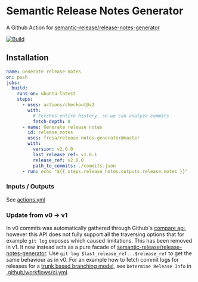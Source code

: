 # Semantic Release Notes Generator

A Github Action for [semantic-release/release-notes-generator](https://github.com/semantic-release/release-notes-generator)

[![Build](https://github.com/Fresa/release-notes-generator/actions/workflows/ci.yml/badge.svg)](https://github.com/Fresa/release-notes-generator/actions/workflows/ci.yml)

## Installation

```yaml
name: Generate release notes
on: push
jobs:
  build:
    runs-on: ubuntu-latest
    steps:
      - uses: actions/checkout@v2
        with:
          # Fetches entire history, so we can analyze commits
          fetch-depth: 0
      - name: Generate release notes
        id: release_notes
        uses: fresa/release-notes-generator@master
        with:
          version: v2.0.0
          last_release_ref: v1.0.1
          release_ref: v2.0.0
          path_to_commits: ./commits.json
      - run: echo "${{ steps.release_notes.outputs.release_notes }}"
```

### Inputs / Outputs
See [actions.yml](action.yml)

### Update from v0 -> v1
In v0 commits was automatically gathered through Github's [compare api](https://docs.github.com/en/rest/commits/commits#compare-two-commits), however this API does not fully support all the traversing options that for example `git log` exposes which caused limitations. This has been removed in v1. It now instead acts as a pure facade of [semantic-release/release-notes-generator](https://github.com/semantic-release/release-notes-generator). Use `git log $last_release_ref...$release_ref` to get the same behaviour as in v0. For an example how to fetch commit logs for releases for a [trunk based branching model](https://trunkbaseddevelopment.com/), see `Determine Release Info` in [.github/workflows/ci.yml](.github/workflows/ci.yml).